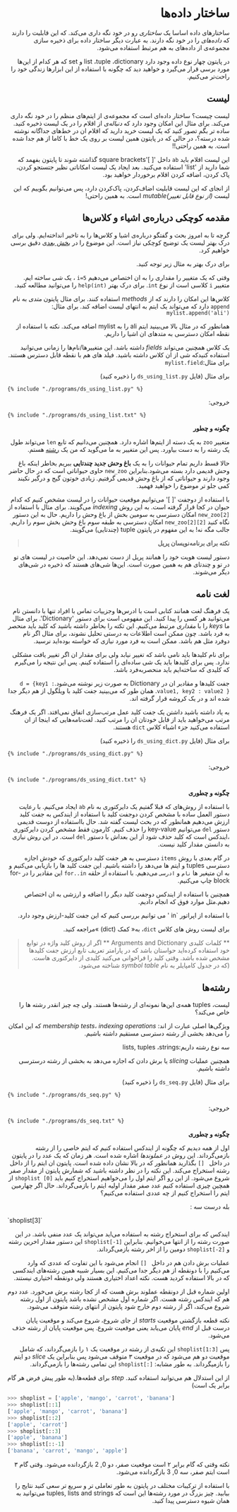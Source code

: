 <div dir=rtl>

# ساختار داده‌ها

ساختارهای داده اساسا یک *ساختاری* رو در خود نگه داری می‌کند. که این قابلیت را دارند که *داده‌های* را در خود نگه دارند. به عبارت دیگر ساختار داده برای ذخیره سازی مجموعه‌ی از داده‌های به هم مرتبط استفاده می‌‌شود.

در پایتون چهار نوع داده وجود دارد list ،tuple ،dictionary و  set که هر کدام از این‌ها مورد برسی قرار می‌گیرد و خواهید دید که چگونه با استفاده از این ابزارها زندگی خود را راحت‌تر می‌کنیم. 

## لیست 

لیست چیست؟ ساختار داده‌ای است که مجموعه‌ی از ایتم‌های منظم را در خود نگه داری می‌کند. برای مثال این امکان وجود دارد که *دنباله‌ی* از اقلام را در یک لیست ذخیره کنید.
ساده تر بگم تصور کنید که یک لیست خرید دارید که اقلام ان در خط‌های جداگانه نوشته شده درسته؟، در حالی که در پایتون همین لیست بر روی یک خط با کاما از هم جدا شده است. به همین راحتی!!

این لیست اقلام باید `ab` داخل  '[ ]'square brackets گذاشته شوند تا پایتون بفهمد که شما دارید از 'list' استفاده می‌کنید.
بعد ایجاد یک لیست امکاناتی نظیر جتستجو کردن، پاک کردن، اضافه کردن اقلام برخوردار خواهید بود.

از انجای که این لیست قابلیت اضاف‌کردن، پاک‌کردن دارد، پس می‌توانیم بگوییم که این لیست *(از نوع قابل تغییر)mutable* است. به همین راحتی!

## مقدمه‌ کوچکی درباره‌ی اشیاء و کلاس‌ها

گرچه تا به امروز بحث و گفتگو درباره‌ی اشیا و کلاس‌ها را به تاخیر انداخته‌ایم. ولی برای درک بهتر لیست یک توضیح کوچکی نیاز است. این موضوع را در  [بخش بعدی](./oop.md#oop) دقیق برسی خواهیم کرد.

برای درک بهتر به مثال زیر توجه کنید.

وقتی که یک متغییر را مقداری را به ان اختصاص می‌دهیم `i=5` ، یک *شی* ساخته ایم. متغییر `i` کلاسی است از نوع `int`.
برای درک بهتر  `help(int)` را می‌توانید مطالعه کنید.

کلاس‌ها این امکان را دارند که از *methods* استفاده کنند. برای مثال پایتون *متدی* به نام `append` دارد که می‌تواند یک ایتم به انتهای لیست اضافه کند.
برای مثال:  `mylist.append('ali')`

همانطور که در مثال بالا می‌بینید ایتم ali را به mylist اضافه می‌کند. نکته با استفاده از نقطه امکان دسترسی به متد‌های ان اشیا را داریم.

یک کلاس همچنین می‌تواند *fields* داشته باشد. این متغییرها/نام‌ها را زمانی می‌توانید استفاده کنیدکه شی از ان کلاس داشته باشید. فیلد های هم با نقطه قابل دسترس هستند. برای مثال:`mylist.field`




برای مثال (فایل `ds_using_list.py` را ذخیره کنید)

<div dir=ltr>


<pre><code>{% include "./programs/ds_using_list.py" %}</code></pre>

<div dir=rtl>


خروجی:

<div dir=ltr>

<pre><code>{% include "./programs/ds_using_list.txt" %}</code></pre>

<div dir=rtl>




**چگونه و چطور**

متغییر  `zoo` به یک دسته از ایتم‌ها اشاره دارد. همچنین می‌دانیم که تابع `len` می‌تواند طول یک رشته را به دست بیاورد. پس این متغییر به ما می‌گوید که من یک  [رشته](#sequence) هستم.

حالا قسط داریم تمام حیوانات را به یک **باغ وحش جدید چندتایی** ببریم بخاطر اینکه باغ وحش قدیمی دارد بسته می‌شود.بنابراین `new_zoo` حاوی حیواناتی است که در حال حاضر وجود دارند و حیواناتی که از باغ وحش قدیمی گرفتیم. زیادی خوتون گیج و درگیر نکیند کمی جلو تر موضوع را خواهید فهمید.
 
با استفاده از دوجفت  '[ ]' می‌توانیم موقعیت حیوانات را در لیست مشخص کنیم که کدام حیوان در کجا قرار گرفته است. به این روش  _indexing_  می‌گویند.
برای مثال با استفاده از  `[new_zoo[2` امکان دسترسی به سومین بخش از باغ وحش را داریم.
حال به این دستور نگاه کنید  `[new_zoo[2][2` امکان دسترسی به طبقه سوم باغ وحش بخش سوم را داریم. جالب مگه نه!
به این مفهوم در پایتون  tuple (چندتایی) می‌گویند.



<!-- -->

>**نکته برای برنامه‌نویسان پریل**
>
>

دستور لیست هویت خود را همانند پریل از دست نمی‌دهد. این خاصیت در لیست های تو در تو و چندتای هم به همین صورت است. این‌ها شی‌های هستند که ذخیره در شی‌های دیگر می‌شوند.

## لغت نامه 

یک فرهنگ لغت همانند کتابی است با ادرس‌ها وجزییات تماس با افراد تنها با دانستن نام می‌توانید هر کسی را پیدا کنید. این مفهومی است برای دستور 'Dictionary'.
برای مثال ما *keys* را با  *مقداری* مرتبط می‌کنیم.
این تکته را بخاطر داشته باشید که کلید باید منحصر به فرد باشد. چون ممکن است اطلاعات به درستی تحلیل نشوند، برای مثال اگر نام دوفرد مثل هم باشد. ممکن است به فرد مورد نیازی که خواسته بوده‌اید نرسید.

برای نام کلیدها باید نامی باشد که تغییر نیابد ولی برای مقدار ان اگر تغییر یافت مشکلی ندارد. پس برای کلیدها باید یک شی ساده‌ای را استفاده کینم. پس این نتیجه را می‌گیرم که کلیدی که ساخته‌ایم باید منحصربه‌فرد باشد.

جفت کلیدها و مقادیر ان در Dictionary به صورت زیر نوشته می‌شود.`d = {key1 : value1, key2 : value2 }`. همان طور که می‌بینید جفت کلید با ویلگول از هم دیگر جدا شده اند و در یک کروشه قرار گرفته اند.

به یاد داشته باشید داشتن یک جفت کلید عمل مرتب‌سازی اتفاق نمی‌افتد.
اگر یک فرهنگ مرتب می‌خواهید باید از قابل خودتان ان را مرتب کنید.
لغت‌نامه‌هایی که اینجا از ان استفاده می‌کنید جزء اشیاء کلاس `dict` هستند.


برای مثال (فایل  `ds_using_dict.py` را ذخیره کنید)

<div dir=ltr>


<pre><code class="lang-python">{% include "./programs/ds_using_dict.py" %}</code></pre>
<div dir=rtl>


خروجی:
<div dir=ltr>


<pre><code>{% include "./programs/ds_using_dict.txt" %}</code></pre>

 <div dir=rtl>



**چگونه و چطوری**

با استفاده از روش‌های که قبلا گفتیم یک دایرکتوری به نام  `ab` ایجاد می‌کنیم. با رعایت دستور العمل ساده با مشخص کردن دوجفت کلید با استفاده از ایندکس به جفت کلید ارزش می‌دهیم همانطور که در بحث لیست گفته شد.
حال بااستفاده از دوست قدیمی دستور `del` می‌توانیم  key-value را حذف کنیم. کارمون فقط مشخص کردن دایرکتوری  ،ایندکس است که کلید حذف شود از این بعداش با دستور  `del` است. در این روش نیازی به دانستن مقدار کلید نیست.


در گام بعدی با روش   `items` دسترسی به هر جفت کلید دایرکتوری که خودش اجازه دسترسی  tuples و  ایتم ها می‌دهد را  داشته باشیم. این جفت کلید ها را بازیابی می‌کنیم و به ان متیغیر ها  `نام` و  `ادرسی` می‌دهیم.
با استفاده از حلقه  `for..in` این مقادیر را در  for-block چاپ می‌کنیم.


همچنین با استفاده از ایندکس دوجفت کلید دیگر   را اضافه و ارزشی به ان اختصاص دهیم.مثل  موارد فوق که انجام دادیم. 

با استفاده  از اپراتور `in ' می توانیم  بررسی کنیم  که این جفت کلید-ارزش وجود دارد.


برای لیست روش های کلاس `dict`، به« کمک (dict) »مراجعه کنید.

> ** کلمات کلیدی Arguments and Dictionary **
> اگر از روش کلید واژه در توابع خود استفاده کرده‌اید حواستان باشد که در پارامتر تعریف تابع ارزش جفت کلیدها مشخص شده باشد. وقتی کلید را فراخوانی می‌کنید کلیدی از دایرکتوری هاست.(که در جدول کامپایلر به نام  _symbol table_ شناخته می‌شود.


## رشته‌ها

لیست، tuples همه‌ی این‌ها نمونه‌ای از رشته‌ها هستند. ولی چه چیز انقدر رشته ‌ها را خاص می‌کند؟

ویژگی‌ها اصلی عبارت از اند:  *membership tests*، *indexing operations* که این امکان را می‌دهد بخشی از رشته دسترسی مستقیم داشته باشیم.

سه نوع رشته داریم:lists, tuples ،strings

همچنین عملیات *slicing* یا برش دادن که اجازه می‌دهد به بخشی از رشته درسترسی داشته باشیم.


برای مثال (فایل   `ds_seq.py` را ذخیره کنید)

<div dir=ltr>

<pre><code class="lang-python">{% include "./programs/ds_seq.py" %}</code></pre>
 <div dir=rtl>
 
 خروجی:

<div dir=ltr>


<pre><code>{% include "./programs/ds_seq.txt" %}</code></pre>

 <div dir=rtl>
 
 **چگونه و چطوری**
 
اول از همه دیدیم که چگونه از ایندکس استفاده کنیم که ایتم خاصی را از رشته بازمی‌گرداند. این روش در _عملوند‌ها_ اشاره شده است. هر زمان که یک عدد را در پایتون در داخل ` []` بگذارید همانطور که در بالا نشان داده شده است. پایتون ان ایتم را از داخل رشته استخراج می‌کند. این نکته را در نظر داشته باشید که شمارش پایتون از مقدار صفر شروع می‌شود.
از این رو اگر ایتم اول را می‌خواهیم استخراج کنیم باید `[shoplist [0`  از همچین چیزی استفاده کنیم عدد صفر مقدار اولیه ایتم را بازمی‌گرداند.
حال اگر چهارمین ایتم را استخراج کنیم از چه عددی استفاده می‌کنیم؟


بله درست سه : 



<div dir=ltr>
`shoplist[3]`

<div dir=rtl>


ایندکس که برای استخراج رشته به استفاده می‌اید می‌تواند یک عدد منفی باشد. در این صورت رشته را از انتها می‌خوانیم. بنابراین  `[shoplist[-1`  این دستور مقدار اخرین رشته و   `[shoplist[-2` دومین را از اخر رشته بازمی‌گرداند.

عملیات برش دادن هم در داخل ` []`  انجام می‌شود با این تفاوت که عددی که وارد می‌کنیم را با دونقطه از هم دیگر جدا می‌کنیم. این بسیار شبیه همین رشته‌های ایندکسی که در بالا استفاده کردید هست. نکته اعداد اختیاری هستند ولی دونقطه اختیاری نیستند.

اولین شماره قبل از دونقطه عملوند برش هست که از کجا رشته برش می‌خورد. عدد دوم هم که ایندکس رشته هست. اگر شماره اول مشخص نشده باشد پایتون از اول رشته شروع می‌کند، اگر از رشته دوم خارج شود پایتون از انتهای رشته متوقف می‌شود.

نکته قطعه بازگشتی موقعیت  _starts_ از جای شروع، شروع می‌کند و موقعیت پایان درست قبل از  _end_ پایان می‌یابد یعنی موقعیت شروع. پس موقعیت پایان از رشته خذف می‌شود.

پس  `[shoplist[1:3` این تکیه‌ی از رشته در موقعیت یک ۱ را بازمی‌گرداند، که شامل موقعیت دو هم می‌شود که در موقعیت ۳ متوقف می‌شود پس بنابراین یک  *slice* دو ایتم را باز‌میگرداند. به طور مشابه:  `[:]shoplist` این تمامی رشته‌ها را بازمی‌گرداند.

از این استدلال هم می‌توانید استفاده کنید. _step_  برای قطعه‌ها.(به طور پیش فرض هر گام برابر یک  است)

<div dir=ltr>

```python
>>> shoplist = ['apple', 'mango', 'carrot', 'banana']
>>> shoplist[::1]
['apple', 'mango', 'carrot', 'banana']
>>> shoplist[::2]
['apple', 'carrot']
>>> shoplist[::3]
['apple', 'banana']
>>> shoplist[::-1]
['banana', 'carrot', 'mango', 'apple']
```


<div dir=rtl>

نکته وقتی که گام برابر ۲ است موقعیت صفر، دو 0, 2 بازگردانده می‌شود. وقتی گام ۳ است ایتم صفر، سه 0, 3 بازگردانده می‌شود.


با استفاده از ترکیبات مختلف در پایتون به طور تعاملی تر و سریع تر سعی کنید نتایج را بیابید. چیز بزرگ در مورد رشته‌ها این است که  tuples,  lists and strings  می‌توانید به همان شیوه دسترسی پیدا کنید.

